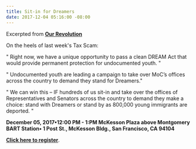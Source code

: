 ```yaml
---
title: Sit-in for Dreamers
date: 2017-12-04 05:16:00 -08:00
---
```


Excerpted from [**Our Revolution**](https://ourrevolution.com/ourdream/) 

On the heels of last week's Tax Scam:

"  Right now, we have a unique opportunity to pass a clean DREAM Act that would provide permanent protection for undocumented youth.  "

"  Undocumented youth are leading a campaign to take over MoC’s offices across the country to demand they stand for Dreamers." 
 
"  We can win this – IF hundreds of us sit-in and take over the offices of Representatives and Senators across the country to demand they make a choice: stand with Dreamers or stand by as 800,000 young immigrants are deported.  "

**December 05, 2017•12:00 PM - 1:PM
McKesson Plaza above Montgomery BART Station•
1 Post St., McKesson Bldg., 
San Francisco, CA 94104**

[**Click here to register**](https://actionnetwork.org/events/cleandreamact-notaxscam-openinternet-sit-in).